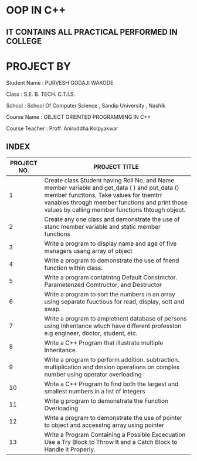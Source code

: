 # OOP IN C++
## IT CONTAINS ALL PRACTICAL PERFORMED IN COLLEGE
# PROJECT BY

Student Name : PURVESH GODAJI WAKODE 

Class : S.E. B. TECH. C.T.I.S. 

School : School Of Computer Science , Sandip University , Nashik

Course Name : OBJECT ORIENTED PROGRAMMING IN C++

Course Teacher : Proff. Aniruddha Kolpyakwar



## INDEX



| PROJECT NO.| PROJECT TITLE |
| ---- | ------ |
| 1 | Create class Student having Roll No. and  Name member variable and get_data ( ) and put_data () member functtons, Take values for tnemtrr vanabies throqgh member functions and print those values by calling member functions thtough object.  |
| 2 |Create any one class and demonstrate the use of stanc member variable and static member functions |
| 3 | Write a program to display name and age of five managers usang array of object |
| 4 |Write a program to demonstrate the use of fnend function within class.  |
| 5 | Write a program contatntng Default Constmctor. Parametenzed Comtructor, and Destructor |
| 6 | Write a program to sort the numbers in an array using separate fuuctious for read, display, sott and swap. |
| 7| Write a program to ampletnent database of persons using Inhentance wtuch have different professton e.g engineer, doctor, student, etc. |
| 8 |Write a C++ Program that illustrate multiple Inheritance.  |
| 9 |Write a program to perform addition. subtraction. multiplication and dmsion operations on complex number using operator overloading  |
| 10 | Write a C++ Program to find both the largest and smallest numbers in a list of integers |
| 11 |Write g program to demonstrate the Function Overloading |
| 12 | Wnte a program to demonstrate the use of pointer to object and accesstng array using pointer |
| 13 |Write a Program Containing a Possible Excecuation Use a Try Block to Throw It and a Catch Block to Handle it Properly.   |








